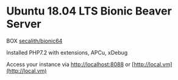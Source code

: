 # Ubuntu 18.04 LTS Bionic Beaver Server #

BOX [secalith/bionic64](https://app.vagrantup.com/secalith/boxes/bionic64)

Installed PHP7.2 with extensions, APCu, xDebug

Access your instance via [http://localhost:8088](http://localhost:8088) or [http://local.vm](http://local.vm)
